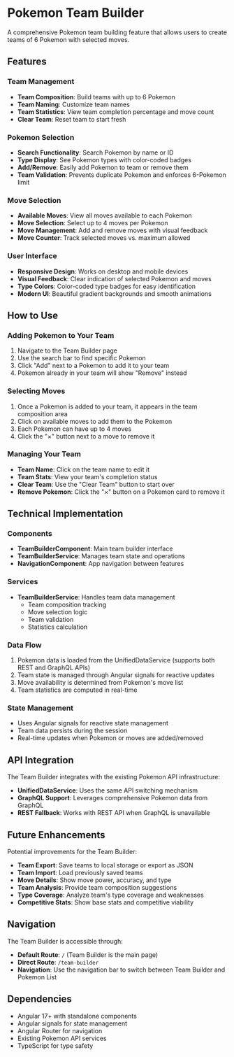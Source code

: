 # Pokemon Team Builder

A comprehensive Pokemon team building feature that allows users to create teams of 6 Pokemon with selected moves.

## Features

### Team Management
- **Team Composition**: Build teams with up to 6 Pokemon
- **Team Naming**: Customize team names
- **Team Statistics**: View team completion percentage and move count
- **Clear Team**: Reset team to start fresh

### Pokemon Selection
- **Search Functionality**: Search Pokemon by name or ID
- **Type Display**: See Pokemon types with color-coded badges
- **Add/Remove**: Easily add Pokemon to team or remove them
- **Team Validation**: Prevents duplicate Pokemon and enforces 6-Pokemon limit

### Move Selection
- **Available Moves**: View all moves available to each Pokemon
- **Move Selection**: Select up to 4 moves per Pokemon
- **Move Management**: Add and remove moves with visual feedback
- **Move Counter**: Track selected moves vs. maximum allowed

### User Interface
- **Responsive Design**: Works on desktop and mobile devices
- **Visual Feedback**: Clear indication of selected Pokemon and moves
- **Type Colors**: Color-coded type badges for easy identification
- **Modern UI**: Beautiful gradient backgrounds and smooth animations

## How to Use

### Adding Pokemon to Your Team
1. Navigate to the Team Builder page
2. Use the search bar to find specific Pokemon
3. Click "Add" next to a Pokemon to add it to your team
4. Pokemon already in your team will show "Remove" instead

### Selecting Moves
1. Once a Pokemon is added to your team, it appears in the team composition area
2. Click on available moves to add them to the Pokemon
3. Each Pokemon can have up to 4 moves
4. Click the "×" button next to a move to remove it

### Managing Your Team
- **Team Name**: Click on the team name to edit it
- **Team Stats**: View your team's completion status
- **Clear Team**: Use the "Clear Team" button to start over
- **Remove Pokemon**: Click the "×" button on a Pokemon card to remove it

## Technical Implementation

### Components
- **TeamBuilderComponent**: Main team builder interface
- **TeamBuilderService**: Manages team state and operations
- **NavigationComponent**: App navigation between features

### Services
- **TeamBuilderService**: Handles team data management
  - Team composition tracking
  - Move selection logic
  - Team validation
  - Statistics calculation

### Data Flow
1. Pokemon data is loaded from the UnifiedDataService (supports both REST and GraphQL APIs)
2. Team state is managed through Angular signals for reactive updates
3. Move availability is determined from Pokemon's move list
4. Team statistics are computed in real-time

### State Management
- Uses Angular signals for reactive state management
- Team data persists during the session
- Real-time updates when Pokemon or moves are added/removed

## API Integration

The Team Builder integrates with the existing Pokemon API infrastructure:
- **UnifiedDataService**: Uses the same API switching mechanism
- **GraphQL Support**: Leverages comprehensive Pokemon data from GraphQL
- **REST Fallback**: Works with REST API when GraphQL is unavailable

## Future Enhancements

Potential improvements for the Team Builder:
- **Team Export**: Save teams to local storage or export as JSON
- **Team Import**: Load previously saved teams
- **Move Details**: Show move power, accuracy, and type
- **Team Analysis**: Provide team composition suggestions
- **Type Coverage**: Analyze team's type coverage and weaknesses
- **Competitive Stats**: Show base stats and competitive viability

## Navigation

The Team Builder is accessible through:
- **Default Route**: `/` (Team Builder is the main page)
- **Direct Route**: `/team-builder`
- **Navigation**: Use the navigation bar to switch between Team Builder and Pokemon List

## Dependencies

- Angular 17+ with standalone components
- Angular signals for state management
- Angular Router for navigation
- Existing Pokemon API services
- TypeScript for type safety 